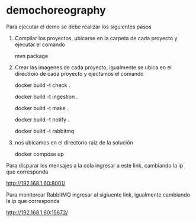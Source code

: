﻿# demochoreography
Para ejecutar el demo se debe realizar los siguientes pasos
1. Compilar los proyectos, ubicarse en la carpeta de cada proyecto y ejecutar el comando 
    <p>mvn package</p>
2. Crear las imagenes de cada proyecto, igualmente se ubica en el directroio de cada proyecto y ejectamos el comando 
    <p>docker build -t check .</p>
    <p>docker build -t ingestion .</p>
    <p>docker build -t make . </p>
    <p>docker build -t notify . </p>
    <p>docker build -t rabbitmq </p>

3. nos ubicamos en el directorio raíz de la solución
    <p>docker compose up</p>

Para disparar los mensajes a la cola ingresar a este link, cambiando la ip que corresponda
<p><a href="http://192.168.1.60:8001/">http://192.168.1.60:8001/</a></p>

Para monitorear RabbitMQ ingresar al sigiuente link, igualmente cambiando la ip que corresponda
<p><a href="http://192.168.1.60:15672/">http://192.168.1.60:15672/</a></p>